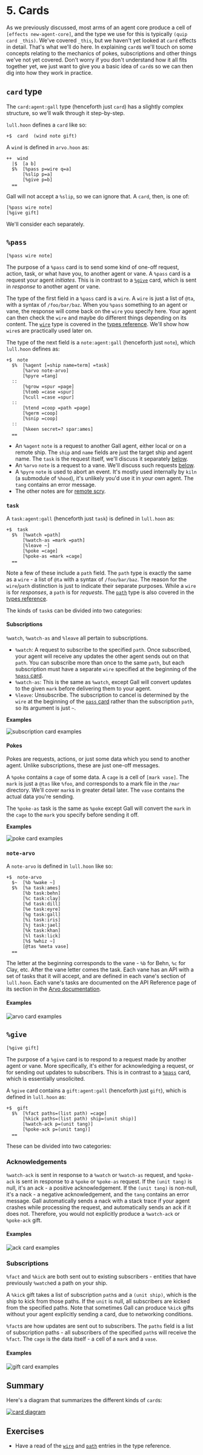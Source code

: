 # 5. Cards

As we previously discussed, most arms of an agent core produce a cell of `[effects new-agent-core]`, and the type we use for this is typically `(quip card _this)`. We've covered `_this`, but we haven't yet looked at `card` effects in detail. That's what we'll do here. In explaining `card`s we'll touch on some concepts relating to the mechanics of pokes, subscriptions and other things we've not yet covered. Don't worry if you don't understand how it all fits together yet, we just want to give you a basic idea of `card`s so we can then dig into how they work in practice.

## `card` type

The `card:agent:gall` type (henceforth just `card`) has a slightly complex structure, so we'll walk through it step-by-step.

`lull.hoon` defines a `card` like so:

```hoon
+$  card  (wind note gift)
```

A `wind` is defined in `arvo.hoon` as:

```hoon
++  wind
  |$  [a b]
  $%  [%pass p=wire q=a]
      [%slip p=a]
      [%give p=b]
  ==
```

Gall will not accept a `%slip`, so we can ignore that. A `card`, then, is one of:

```hoon
[%pass wire note]
[%give gift]
```

We'll consider each separately.

## `%pass`

```hoon
[%pass wire note]
```

The purpose of a `%pass` card is to send some kind of one-off request, action, task, or what have you, to another agent or vane. A `%pass` card is a request your agent _initiates_. This is in contrast to a [`%give`](#give) card, which is sent in _response_ to another agent or vane.

The type of the first field in a `%pass` card is a `wire`. A `wire` is just a list of `@ta`, with a syntax of `/foo/bar/baz`. When you `%pass` something to an agent or vane, the response will come back on the `wire` you specify here. Your agent can then check the `wire` and maybe do different things depending on its content. The [`wire`](types.md#wire) type is covered in the [types reference](types.md). We'll show how `wire`s are practically used later on.

The type of the next field is a `note:agent:gall` (henceforth just `note`), which `lull.hoon` defines as:

```hoon
+$  note
  $%  [%agent [=ship name=term] =task]
      [%arvo note-arvo]
      [%pyre =tang]
  ::
      [%grow =spur =page]
      [%tomb =case =spur]
      [%cull =case =spur]
  ::
      [%tend =coop =path =page]
      [%germ =coop]
      [%snip =coop]
  ::
      [%keen secret=? spar:ames]
  ==
```

- An `%agent` `note` is a request to another Gall agent, either local or on a remote ship. The `ship` and `name` fields are just the target ship and agent name. The `task` is the request itself, we'll discuss it separately [below](#task).
- An `%arvo` `note` is a request to a vane. We'll discuss such requests [below](#note-arvo).
- A `%pyre` `note` is used to abort an event. It's mostly used internally by `kiln` (a submodule of `%hood`), it's unlikely you'd use it in your own agent. The `tang` contains an error message.
- The other notes are for [remote scry](../../userspace/apps/guides/remote-scry.md).


### `task`

A `task:agent:gall` (henceforth just `task`) is defined in `lull.hoon` as:

```hoon
+$  task
  $%  [%watch =path]
      [%watch-as =mark =path]
      [%leave ~]
      [%poke =cage]
      [%poke-as =mark =cage]
  ==
```

Note a few of these include a `path` field. The `path` type is exactly the same as a `wire` - a list of `@ta` with a syntax of `/foo/bar/baz`. The reason for the `wire`/`path` distinction is just to indicate their separate purposes. While a `wire` is for _responses_, a `path` is for _requests_. The [`path`](types.md#path) type is also covered in the [types reference](types.md).

The kinds of `task`s can be divided into two categories:

#### Subscriptions

`%watch`, `%watch-as` and `%leave` all pertain to subscriptions.

- `%watch`: A request to subscribe to the specified `path`. Once subscribed, your agent will receive any updates the other agent sends out on that `path`. You can subscribe more than once to the same `path`, but each subscription must have a separate `wire` specified at the beginning of the [`%pass` card](#pass).
- `%watch-as`: This is the same as `%watch`, except Gall will convert updates to the given `mark` before delivering them to your agent.
- `%leave`: Unsubscribe. The subscription to cancel is determined by the `wire` at the beginning of the [`pass` card](#pass) rather than the subscription `path`, so its argument is just `~`.

**Examples**

![subscription card examples](https://media.urbit.org/guides/core/app-school/sub-cards.svg)

#### Pokes

Pokes are requests, actions, or just some data which you send to another agent. Unlike subscriptions, these are just one-off messages.

A `%poke` contains a `cage` of some data. A `cage` is a cell of `[mark vase]`. The `mark` is just a `@tas` like `%foo`, and corresponds to a mark file in the `/mar` directory. We'll cover `mark`s in greater detail later. The `vase` contains the actual data you're sending.

The `%poke-as` task is the same as `%poke` except Gall will convert the `mark` in the `cage` to the `mark` you specify before sending it off.

**Examples**

![poke card examples](https://media.urbit.org/guides/core/app-school/poke-cards.svg)

### `note-arvo`

A `note-arvo` is defined in `lull.hoon` like so:

```hoon
+$  note-arvo
  $~  [%b %wake ~]
  $%  [%a task:ames]
      [%b task:behn]
      [%c task:clay]
      [%d task:dill]
      [%e task:eyre]
      [%g task:gall]
      [%i task:iris]
      [%j task:jael]
      [%k task:khan]
      [%l task:lick]
      [%$ %whiz ~]
      [@tas %meta vase]
  ==
```

The letter at the beginning corresponds to the vane - `%b` for Behn, `%c` for Clay, etc. After the vane letter comes the task. Each vane has an API with a set of tasks that it will accept, and are defined in each vane's section of `lull.hoon`. Each vane's tasks are documented on the API Reference page of its section in the [Arvo documentation](../../system/kernel/arvo).

#### Examples

![arvo card examples](https://media.urbit.org/guides/core/app-school/arvo-cards.svg)

## `%give`

```hoon
[%give gift]
```

The purpose of a `%give` card is to respond to a request made by another agent or vane. More specifically, it's either for acknowledging a request, or for sending out updates to subscribers. This is in contrast to a [`%pass`](#give) card, which is essentially unsolicited.

A `%give` card contains a `gift:agent:gall` (henceforth just `gift`), which is defined in `lull.hoon` as:

```hoon
+$  gift
  $%  [%fact paths=(list path) =cage]
      [%kick paths=(list path) ship=(unit ship)]
      [%watch-ack p=(unit tang)]
      [%poke-ack p=(unit tang)]
  ==
```

These can be divided into two categories:

### Acknowledgements

`%watch-ack` is sent in response to a `%watch` or `%watch-as` request, and `%poke-ack` is sent in response to a `%poke` or `%poke-as` request. If the `(unit tang)` is null, it's an ack - a positive acknowledgement. If the `(unit tang)` is non-null, it's a nack - a negative acknowledgement, and the `tang` contains an error message. Gall automatically sends a nack with a stack trace if your agent crashes while processing the request, and automatically sends an ack if it does not. Therefore, you would not explicitly produce a `%watch-ack` or `%poke-ack` gift.

#### Examples

![ack card examples](https://media.urbit.org/guides/core/app-school/ack-cards.svg)

### Subscriptions

`%fact` and `%kick` are both sent out to existing subscribers - entities that have previously `%watch`ed a path on your ship.

A `%kick` gift takes a list of subscription `path`s and a `(unit ship)`, which is the ship to kick from those paths. If the `unit` is null, all subscribers are kicked from the specified paths. Note that sometimes Gall can produce `%kick` gifts without your agent explicitly sending a card, due to networking conditions.

`%fact`s are how updates are sent out to subscribers. The `paths` field is a list of subscription paths - all subscribers of the specified `path`s will receive the `%fact`. The `cage` is the data itself - a cell of a `mark` and a `vase`.

#### Examples

![gift card examples](https://media.urbit.org/guides/core/app-school/gift-cards.svg)

## Summary

Here's a diagram that summarizes the different kinds of `card`s:

[![card diagram](https://media.urbit.org/guides/core/app-school/card-diagram.svg)](https://media.urbit.org/guides/core/app-school/card-diagram.svg)

## Exercises

- Have a read of the [`wire`](types.md#wire) and [`path`](types.md#path) entries in the type reference.
